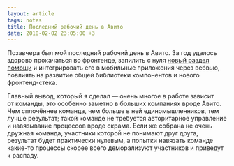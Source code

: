 ```yaml
---
layout: article
tags: notes
title: Последний рабочий день в Авито
date: 2018-02-02 23:05:00 +3
---
```

Позавчера был мой последний рабочий день в Авито. За год удалось здорово прокачаться во фронтенде, запилить с нуля [новый раздел помощи](https://support.avito.ru) и интегрировать его в мобильные приложения через вебвью, повлиять на развитие общей библиотеки компонентов и нового фронтенд-стека.

Главный вывод, который я сделал — очень многое в работе зависит от команды, это особенно заметно в больших компаниях вроде Авито. Чем сплочённее команда, чем больше в ней единомышленников, тем лучше результат; такой команде не требуется авторитарное управление и навязывание процессов вроде скрама. Если же собрана не очень дружная команда, участники которой не понимают друг друга, результат будет практически нулевым, а попытки навязать команде какие-то процессы скорее всего деморализуют участников и приведут к распаду.
